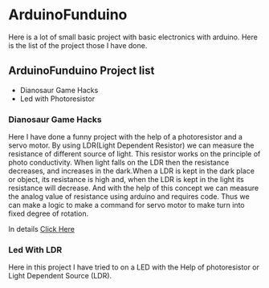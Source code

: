 # ArduinoFunduino

Here is a lot of small basic project with basic electronics with arduino.
Here is the list of the project those I have done.

## ArduinoFunduino Project list
- Dianosaur Game Hacks
- Led with Photoresistor

### Dianosaur Game Hacks
Here I have done a funny project with the help of a photoresistor and a servo motor.
By using LDR(Light Dependent Resistor) we can measure the resistance of different source of light.
This resistor works on the principle of photo conductivity. When light falls on the LDR then the resistance decreases, and increases in the dark.When a LDR is kept in the dark     place or object, its resistance is high and, when the LDR is kept in the light its resistance will decrease. And with the help of this concept we can measure the analog value of resistance using arduino and requires code. Thus we can make a logic to make a command for servo motor to make turn into fixed degree of rotation.

In details [Click Here](https://github.com/Raihan-009/ArduinoFunduino/tree/master/dianosaurGameHacks)

### Led With LDR

Here in this project I have tried to on a LED with the Help of photoresistor or Light Dependent Source (LDR).
